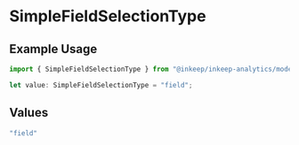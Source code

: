 # SimpleFieldSelectionType

## Example Usage

```typescript
import { SimpleFieldSelectionType } from "@inkeep/inkeep-analytics/models/components";

let value: SimpleFieldSelectionType = "field";
```

## Values

```typescript
"field"
```